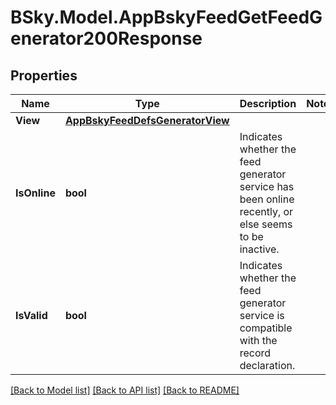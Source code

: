 # BSky.Model.AppBskyFeedGetFeedGenerator200Response

## Properties

Name | Type | Description | Notes
------------ | ------------- | ------------- | -------------
**View** | [**AppBskyFeedDefsGeneratorView**](AppBskyFeedDefsGeneratorView.md) |  | 
**IsOnline** | **bool** | Indicates whether the feed generator service has been online recently, or else seems to be inactive. | 
**IsValid** | **bool** | Indicates whether the feed generator service is compatible with the record declaration. | 

[[Back to Model list]](../README.md#documentation-for-models) [[Back to API list]](../README.md#documentation-for-api-endpoints) [[Back to README]](../README.md)

